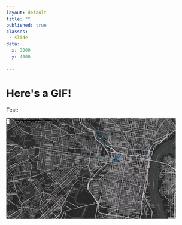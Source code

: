 ```yaml
---
layout: default
title: ""
published: true
classes:
 - slide
data:
  x: 3000
  y: 4000

---
```


# Here's a GIF! #

Test:

![Animation GIF](img/cyclephilly.gif "CyclePhilly time lapse")